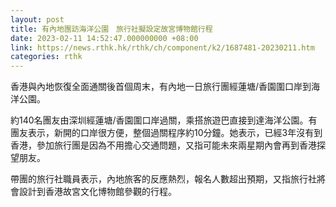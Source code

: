```yaml
---
layout: post
title: 有內地團訪海洋公園　旅行社擬設定故宮博物館行程
date: 2023-02-11 14:52:47.000000000 +08:00
link: https://news.rthk.hk/rthk/ch/component/k2/1687481-20230211.htm
categories: rthk
---
```


香港與內地恢復全面通關後首個周末，有內地一日旅行團經蓮塘/香園圍口岸到海洋公園。

約140名團友由深圳經蓮塘/香園圍口岸過關，乘搭旅遊巴直接到達海洋公園。有團友表示，新開的口岸很方便，整個過關程序約10分鐘。她表示，已經3年沒有到香港，參加旅行團是因為不用擔心交通問題，又指可能未來兩星期內會再到香港探望朋友。

帶團的旅行社職員表示，內地旅客的反應熱烈，報名人數超出預期，又指旅行社將會設計到香港故宮文化博物館參觀的行程。

